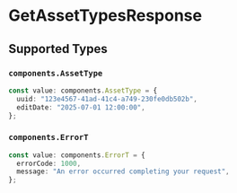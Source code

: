 # GetAssetTypesResponse


## Supported Types

### `components.AssetType`

```typescript
const value: components.AssetType = {
  uuid: "123e4567-41ad-41c4-a749-230fe0db502b",
  editDate: "2025-07-01 12:00:00",
};
```

### `components.ErrorT`

```typescript
const value: components.ErrorT = {
  errorCode: 1000,
  message: "An error occurred completing your request",
};
```

